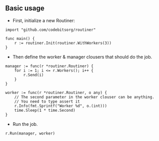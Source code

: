 ## Basic usage

- First, initialize a new Routiner:

```golang
import "github.com/codebitsorg/routiner"

func main() {
	r := routiner.Init(routiner.WithWorkers(3))
}
```

- Then define the worker & manager clousers that should do the job.

```golang
manager := func(r *routiner.Routiner) {
    for i := 1; i <= r.Workers(); i++ {
        r.Send(i)
    }
}

worker := func(r *routiner.Routiner, o any) {
    // The second parameter in the worker clouser can be anything.
    // You need to type assert it
    r.Info(fmt.Sprintf("Worker %d", o.(int)))
    time.Sleep(1 * time.Second)
}
```

- Run the job.

```golang
r.Run(manager, worker)
```